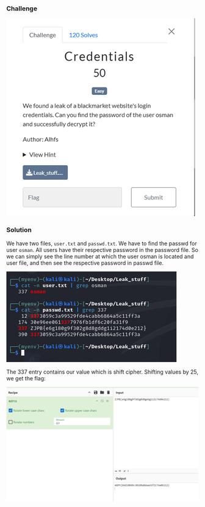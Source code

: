 ### Challenge

![Challenge](./challenge.png)


### Solution

We have two files, `user.txt` and `passwd.txt`. We have to find the passwd for user `osman`. All users have their respective password in the password file. So we can simply see the line number at which the user osman is located and user file, and then see the respective password in passwd file. 


![Credentials](./credentials.png)


The 337 entry contains our value which is shift cipher. Shifting values by 25, we get the flag:

![flag](./flag.png)
